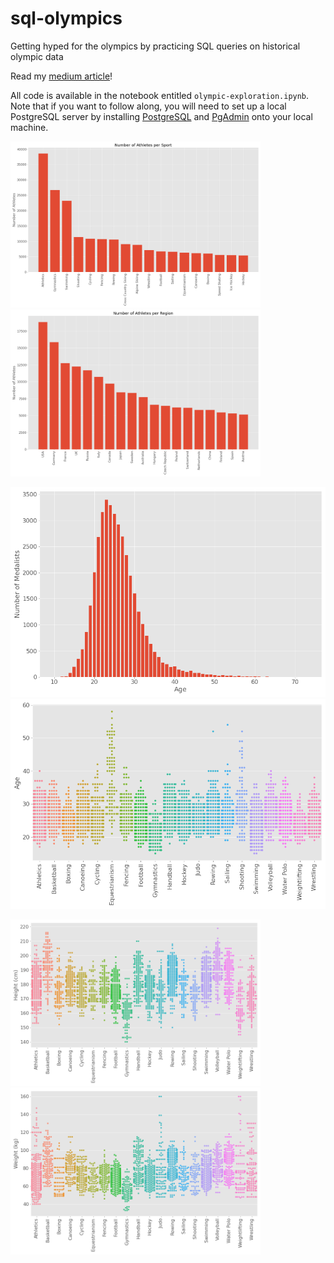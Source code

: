 # sql-olympics

Getting hyped for the olympics by practicing SQL queries on historical olympic data

Read my [medium article](https://towardsdatascience.com/studying-up-for-the-tokyo-2021-olympics-with-sql-719a0ae3779b)!

All code is available in the notebook entitled `olympic-exploration.ipynb`. Note that if you want to follow along, you will need to set up a local PostgreSQL server by installing [PostgreSQL](https://www.postgresqltutorial.com/install-postgresql/) and [PgAdmin](https://www.pgadmin.org/) onto your local machine.

<img src="./figures/num_athletes_per_sport.png" width=400/><img src="./figures/num_athletes_per_region.png" width=400/>

<img src="./figures/age_distribution_of_medalists.png" width=800/>

<img src="./figures/age_swarmplot.png" width=800/>

<img src="./figures/height_swarmplot.png" width=400/><img src="./figures/weight_swarmplot.png" width=400/>
